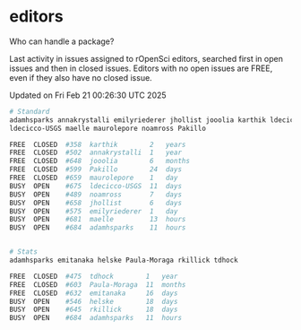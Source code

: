 # editors

Who can handle a package?

Last activity in issues assigned to rOpenSci editors, searched first in open
issues and then in closed issues. Editors with no open issues are FREE, even if
they also have no closed issue.


Updated on Fri Feb 21 00:26:30 UTC 2025

```bash
# Standard
adamhsparks annakrystalli emilyriederer jhollist jooolia karthik ldecicco
ldecicco-USGS maelle maurolepore noamross Pakillo

FREE  CLOSED  #358  karthik        2   years
FREE  CLOSED  #502  annakrystalli  1   year
FREE  CLOSED  #648  jooolia        6   months
FREE  CLOSED  #599  Pakillo        24  days
FREE  CLOSED  #659  maurolepore    1   day
BUSY  OPEN    #675  ldecicco-USGS  11  days
BUSY  OPEN    #489  noamross       7   days
BUSY  OPEN    #658  jhollist       6   days
BUSY  OPEN    #575  emilyriederer  1   day
BUSY  OPEN    #681  maelle         13  hours
BUSY  OPEN    #684  adamhsparks    11  hours


# Stats
adamhsparks emitanaka helske Paula-Moraga rkillick tdhock

FREE  CLOSED  #475  tdhock        1   year
FREE  CLOSED  #603  Paula-Moraga  11  months
FREE  CLOSED  #632  emitanaka     16  days
BUSY  OPEN    #546  helske        18  days
BUSY  OPEN    #645  rkillick      18  days
BUSY  OPEN    #684  adamhsparks   11  hours
```
